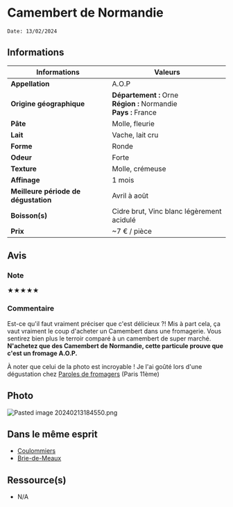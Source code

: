 # Camembert de Normandie
```
Date: 13/02/2024
```
## Informations

| Informations | Valeurs |
| ---- | ---- |
| **Appellation** | A.O.P |
| **Origine géographique** | **Département :** Orne<br>**Région :** Normandie<br>**Pays :** France  |
| **Pâte** | Molle, fleurie |
| **Lait** | Vache, lait cru |
| **Forme** | Ronde |
| **Odeur** | Forte |
| **Texture** | Molle, crémeuse |
| **Affinage** | 1 mois |
| **Meilleure période de dégustation** | Avril à août |
| **Boisson(s)** | Cidre brut, Vinc blanc légèrement acidulé |
| **Prix** | ~7 € / pièce |

## Avis
### Note
★★★★★

### Commentaire
Est-ce qu'il faut vraiment préciser que c'est délicieux ?! Mis à part cela, ça vaut vraiment le coup d'acheter un Camembert dans une fromagerie. Vous sentirez bien plus le terroir comparé à un camembert de super marché. 
**N'achetez que des Camembert de Normandie, cette particule prouve que c'est un fromage A.O.P.**

À noter que celui de la photo est incroyable ! Je l'ai goûté lors d'une dégustation chez [Paroles de fromagers](https://parolesdefromagers.com/) (Paris 11ème)

## Photo
![Pasted image 20240213184550.png](./M%C3%A9dias/Pasted%20image%2020240213184550.png)

## Dans le même esprit
* [Coulommiers](./Coulommiers.md)
* [Brie-de-Meaux](./Brie-de-Meaux.md)

## Ressource(s)
* N/A